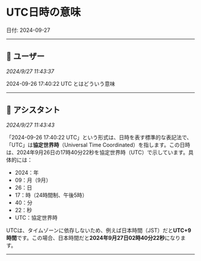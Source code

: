 # UTC日時の意味

日付: 2024-09-27

---

## 👤 ユーザー
*2024/9/27 11:43:37*

2024-09-26 17:40:22 UTC とはどういう意味

---

## 🤖 アシスタント
*2024/9/27 11:43:43*

「2024-09-26 17:40:22 UTC」という形式は、日時を表す標準的な表記法で、「UTC」は**協定世界時**（Universal Time Coordinated）を指します。この日時は、2024年9月26日の17時40分22秒を協定世界時（UTC）で示しています。具体的には：

- 2024：年
- 09：月（9月）
- 26：日
- 17：時（24時間制、午後5時）
- 40：分
- 22：秒
- UTC：協定世界時

UTCは、タイムゾーンに依存しないため、例えば日本時間（JST）だと**UTC+9時間**です。この場合、日本時間だと**2024年9月27日02時40分22秒**になります。

---
